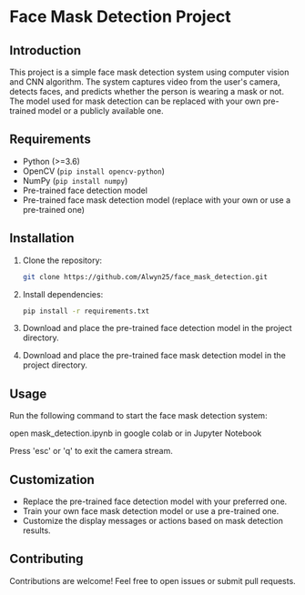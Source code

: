 # Face Mask Detection Project

## Introduction

This project is a simple face mask detection system using computer vision and CNN algorithm. The system captures video from the user's camera, detects faces, and predicts whether the person is wearing a mask or not. The model used for mask detection can be replaced with your own pre-trained model or a publicly available one.

## Requirements

- Python (>=3.6)
- OpenCV (`pip install opencv-python`)
- NumPy (`pip install numpy`)
- Pre-trained face detection model
- Pre-trained face mask detection model (replace with your own or use a pre-trained one)

## Installation

1. Clone the repository:

   ```bash
   git clone https://github.com/Alwyn25/face_mask_detection.git
   ```

2. Install dependencies:

   ```bash
   pip install -r requirements.txt
   ```

3. Download and place the pre-trained face detection model in the project directory.

4. Download and place the pre-trained face mask detection model in the project directory.

## Usage

Run the following command to start the face mask detection system:


open mask_detection.ipynb in google colab or in Jupyter Notebook


Press 'esc' or 'q' to exit the camera stream.

## Customization

- Replace the pre-trained face detection model with your preferred one.
- Train your own face mask detection model or use a pre-trained one.
- Customize the display messages or actions based on mask detection results.

## Contributing

Contributions are welcome! Feel free to open issues or submit pull requests.
